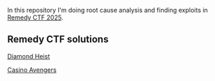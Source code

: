 In this repository I'm doing root cause analysis and finding exploits in [Remedy CTF 2025](https://ctf.r.xyz).

## Remedy CTF solutions

[Diamond Heist](./diamond-heist.md)

[Casino Avengers](./casino-avengers.md)